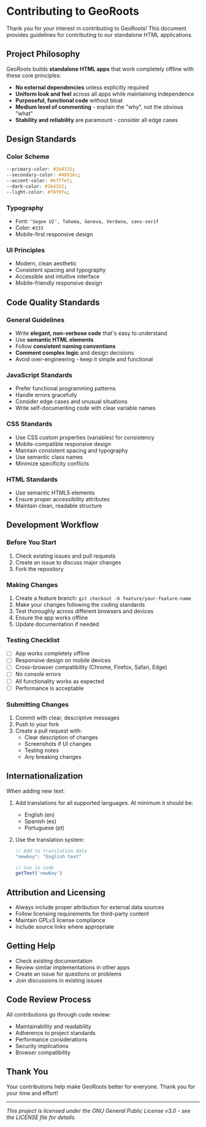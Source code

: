 # Contributing to GeoRoots

Thank you for your interest in contributing to GeoRoots! This document provides guidelines for contributing to our standalone HTML applications.

## Project Philosophy

GeoRoots builds **standalone HTML apps** that work completely offline with these core principles:

- **No external dependencies** unless explicitly required
- **Uniform look and feel** across all apps while maintaining independence
- **Purposeful, functional code** without bloat
- **Medium level of commenting** - explain the "why", not the obvious "what"
- **Stability and reliability** are paramount - consider all edge cases

## Design Standards

### Color Scheme
```css
--primary-color: #1b4332;
--secondary-color: #40916c;
--accent-color: #efffef;
--dark-color: #1b4332;
--light-color: #f8f9fa;
```

### Typography
- Font: `'Segoe UI', Tahoma, Geneva, Verdana, sans-serif`
- Color: `#333`
- Mobile-first responsive design

### UI Principles
- Modern, clean aesthetic
- Consistent spacing and typography
- Accessible and intuitive interface
- Mobile-friendly responsive design

## Code Quality Standards

### General Guidelines
- Write **elegant, non-verbose code** that's easy to understand
- Use **semantic HTML elements**
- Follow **consistent naming conventions**
- **Comment complex logic** and design decisions
- Avoid over-engineering - keep it simple and functional

### JavaScript Standards
- Prefer functional programming patterns
- Handle errors gracefully
- Consider edge cases and unusual situations
- Write self-documenting code with clear variable names

### CSS Standards
- Use CSS custom properties (variables) for consistency
- Mobile-compatible responsive design
- Maintain consistent spacing and typography
- Use semantic class names
- Minimize specificity conflicts

### HTML Standards
- Use semantic HTML5 elements
- Ensure proper accessibility attributes
- Maintain clean, readable structure

## Development Workflow

### Before You Start
1. Check existing issues and pull requests
2. Create an issue to discuss major changes
3. Fork the repository

### Making Changes
1. Create a feature branch: `git checkout -b feature/your-feature-name`
2. Make your changes following the coding standards
3. Test thoroughly across different browsers and devices
4. Ensure the app works offline
5. Update documentation if needed

### Testing Checklist
- [ ] App works completely offline
- [ ] Responsive design on mobile devices
- [ ] Cross-browser compatibility (Chrome, Firefox, Safari, Edge)
- [ ] No console errors
- [ ] All functionality works as expected
- [ ] Performance is acceptable

### Submitting Changes
1. Commit with clear, descriptive messages
2. Push to your fork
3. Create a pull request with:
   - Clear description of changes
   - Screenshots if UI changes
   - Testing notes
   - Any breaking changes

## Internationalization

When adding new text:
1. Add translations for all supported languages. At minimum it should be:
   - English (en)
   - Spanish (es)
   - Portuguese (pt)

2. Use the translation system:
   ```javascript
   // Add to translation data
   "newKey": "English text"
   
   // Use in code
   getText('newKey')
   ```

## Attribution and Licensing

- Always include proper attribution for external data sources
- Follow licensing requirements for third-party content
- Maintain GPLv3 license compliance
- Include source links where appropriate

## Getting Help

- Check existing documentation
- Review similar implementations in other apps
- Create an issue for questions or problems
- Join discussions in existing issues

## Code Review Process

All contributions go through code review:
- Maintainability and readability
- Adherence to project standards
- Performance considerations
- Security implications
- Browser compatibility

## Thank You

Your contributions help make GeoRoots better for everyone. Thank you for your time and effort!

---

*This project is licensed under the GNU General Public License v3.0 - see the LICENSE file for details.*
